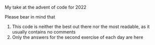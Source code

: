 My take at the advent of code for 2022

Please bear in mind that
1. This code is neither the best out there nor the most readable, as it usually contains no comments
2. Only the answers for the second exercise of each day are here
